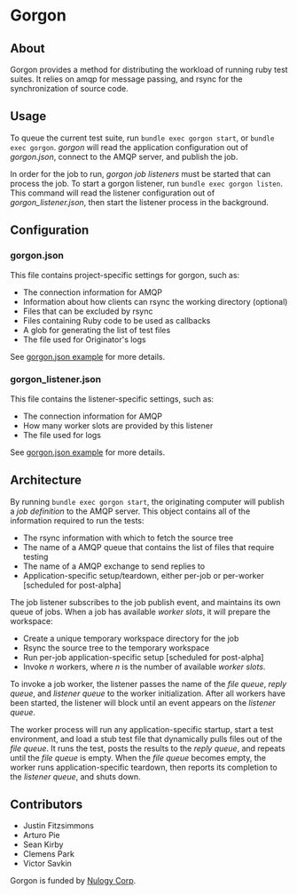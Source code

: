 Gorgon
=====================

About
---------------------

Gorgon provides a method for distributing the workload of running ruby test suites. It relies on amqp for message passing, and rsync for the synchronization of source code.

Usage
---------------------

To queue the current test suite, run `bundle exec gorgon start`, or `bundle exec gorgon`. _gorgon_ will read the application configuration out of _gorgon.json_, connect to the AMQP server, and publish the job.

In order for the job to run, _gorgon job listeners_ must be started that can process the job. To start a gorgon listener, run `bundle exec gorgon listen`. This command will read the listener configuration out of _gorgon\_listener.json_, then start the listener process in the background.

Configuration
---------------------

### gorgon.json
This file contains project-specific settings for gorgon, such as:

* The connection information for AMQP
* Information about how clients can rsync the working directory (optional)
* Files that can be excluded by rsync
* Files containing Ruby code to be used as callbacks
* A glob for generating the list of test files
* The file used for Originator's logs

See [gorgon.json example](https://github.com/Fitzsimmons/Gorgon/blob/master/gorgon.json.sample) for more details.

### gorgon_listener.json
This file contains the listener-specific settings, such as:

* The connection information for AMQP
* How many worker slots are provided by this listener
* The file used for logs

See [gorgon.json example](https://github.com/Fitzsimmons/Gorgon/blob/master/gorgon_listener.json.sample) for more details.

Architecture
---------------------

By running `bundle exec gorgon start`, the originating computer will publish a *job definition* to the AMQP server. This object contains all of the information required to run the tests:

* The rsync information with which to fetch the source tree
* The name of a AMQP queue that contains the list of files that require testing
* The name of a AMQP exchange to send replies to
* Application-specific setup/teardown, either per-job or per-worker [scheduled for post-alpha]

The job listener subscribes to the job publish event, and maintains its own queue of jobs. When a job has available *worker slots*, it will prepare the workspace:

* Create a unique temporary workspace directory for the job
* Rsync the source tree to the temporary workspace
* Run per-job application-specific setup [scheduled for post-alpha]
* Invoke *n* workers, where *n* is the number of available *worker slots*.

To invoke a job worker, the listener passes the name of the *file queue*, *reply queue*, and *listener queue* to the worker initialization. After all workers have been started, the listener will block until an event appears on the *listener queue*.

The worker process will run any application-specific startup, start a test environment, and load a stub test file that dynamically pulls files out of the *file queue*. It runs the test, posts the results to the *reply queue*, and repeats until the *file queue* is empty. When the *file queue* becomes empty, the worker runs application-specific teardown, then reports its completion to the *listener queue*, and shuts down.

Contributors
---------------------
* Justin Fitzsimmons
* Arturo Pie
* Sean Kirby
* Clemens Park
* Victor Savkin

Gorgon is funded by [Nulogy Corp](http://www.nulogy.com/).